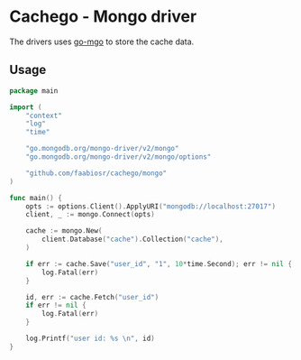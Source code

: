# Cachego - Mongo driver
The drivers uses [go-mgo](https://github.com/go-mgo/mgo) to store the cache data.

## Usage

```go
package main

import (
	"context"
	"log"
	"time"

	"go.mongodb.org/mongo-driver/v2/mongo"
	"go.mongodb.org/mongo-driver/v2/mongo/options"

	"github.com/faabiosr/cachego/mongo"
)

func main() {
	opts := options.Client().ApplyURI("mongodb://localhost:27017")
	client, _ := mongo.Connect(opts)

	cache := mongo.New(
	    client.Database("cache").Collection("cache"),
    )

	if err := cache.Save("user_id", "1", 10*time.Second); err != nil {
		log.Fatal(err)
	}

	id, err := cache.Fetch("user_id")
	if err != nil {
		log.Fatal(err)
	}

	log.Printf("user id: %s \n", id)
}
```
